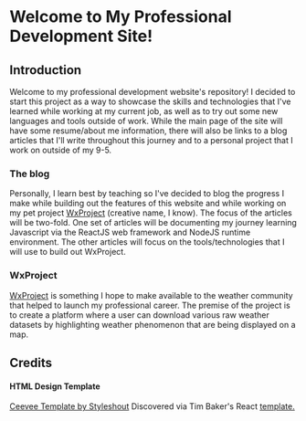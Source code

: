 # Welcome to My Professional Development Site!     

## Introduction
Welcome to my professional development website's repository! I decided to start this project as a way to showcase the skills and technologies that I've learned while working at my current job, as well as to try out some new languages and tools outside of work. While the main page of the site will have some resume/about me information, there will also be links to a blog articles that I'll write throughout this journey and to a personal project that I work on outside of my 9-5. 

### The blog
Personally, I learn best by teaching so I've decided to blog the progress I make while building out the features of this website and while working on my pet project <a href="https://github.com/kurtispinkney/WxProject">WxProject</a> (creative name, I know). The focus of the articles will be two-fold. One set of articles will be documenting my journey learning Javascript via the ReactJS web framework and NodeJS runtime environment. The other articles will focus on the tools/technologies that I will use to build out WxProject. 

### WxProject
<a href="https://github.com/kurtispinkney/WxProject">WxProject</a> is something I hope to make available to the weather community that helped to launch my professional career. The premise of the project is to create a platform where a user can download various raw weather datasets by highlighting weather phenomenon that are being displayed on a map. 

## Credits
#### HTML Design Template
<a href="https://www.styleshout.com/free-templates/ceevee/">Ceevee Template by Styleshout</a>
Discovered via Tim Baker's React <a href="https://github.com/tbakerx/react-resume-template">template.</a>

